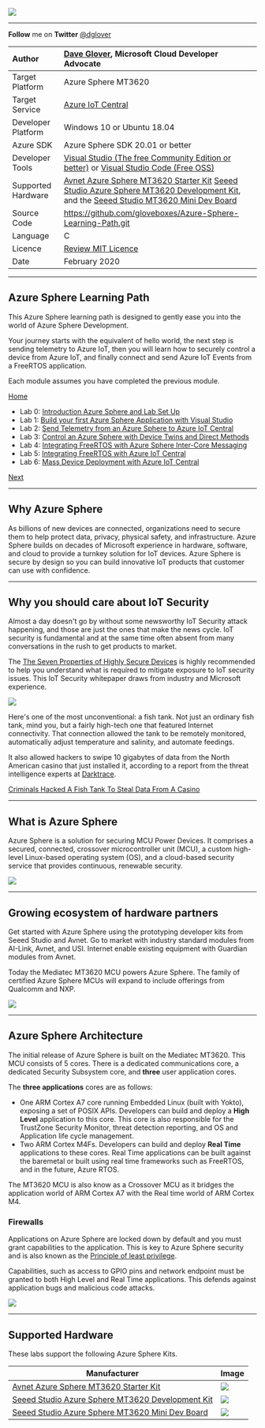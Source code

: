 
![](zdocs/resources/azure-sphere-learning-path.png)

---

**Follow** me on **Twitter** [@dglover](https://twitter.com/dglover)

|Author|[Dave Glover](https://developer.microsoft.com/en-us/advocates/dave-glover?WT.mc_id=github-blog-dglover), Microsoft Cloud Developer Advocate |
|:----|:---|
|Target Platform | Azure Sphere MT3620 |
|Target Service | [Azure IoT Central](https://azure.microsoft.com/services/iot-central/?WT.mc_id=github-blog-dglover) |
|Developer Platform | Windows 10 or Ubuntu 18.04 |
|Azure SDK | Azure Sphere SDK 20.01 or better |
|Developer Tools| [Visual Studio (The free Community Edition or better)](https://visualstudio.microsoft.com/vs/?WT.mc_id=github-blog-dglover) or [Visual Studio Code (Free OSS)](https://code.visualstudio.com?WT.mc_id=github-blog-dglover)|
|Supported Hardware | [Avnet Azure Sphere MT3620 Starter Kit](https://www.avnet.com/shop/us/products/avnet-engineering-services/aes-ms-mt3620-sk-g-3074457345636825680) [Seeed Studio Azure Sphere MT3620 Development Kit](https://www.seeedstudio.com/Azure-Sphere-MT3620-Development-Kit-US-Version-p-3052.html), and the [Seeed Studio MT3620 Mini Dev Board](https://www.seeedstudio.com/MT3620-Mini-Dev-Board-p-2919.html) |
|Source Code | https://github.com/gloveboxes/Azure-Sphere-Learning-Path.git |
|Language| C|
|Licence | [Review MIT Licence](LICENSE) |
|Date| February  2020|

---

## Azure Sphere Learning Path

This Azure Sphere learning path is designed to gently ease you into the world of Azure Sphere Development.

Your journey starts with the equivalent of hello world, the next step is sending telemetry to Azure IoT, then you will learn how to securely control a device from Azure IoT, and finally connect and send Azure IoT Events from a FreeRTOS application.

Each module assumes you have completed the previous module.

[Home](https://gloveboxes.github.io/Azure-Sphere-Learning-Path/)

* Lab 0: [Introduction Azure Sphere and Lab Set Up](zdocs/Lab_0_Introduction_and_Lab_Set_Up/README.md)
* Lab 1: [Build your first Azure Sphere Application with Visual Studio](zdocs/Lab_1_Visual_Studio_and_Azure_Sphere/README.md)
* Lab 2: [Send Telemetry from an Azure Sphere to Azure IoT Central](zdocs/Lab_2_Send_Telemetry_to_Azure_IoT_Central/README.md)
* Lab 3: [Control an Azure Sphere with Device Twins and Direct Methods](zdocs/Lab_3_Control_Device_with_Device_Twins_and_Direct_Methods/README.md)
* Lab 4: [Integrating FreeRTOS with Azure Sphere Inter-Core Messaging](zdocs/Lab_4_FreeRTOS_and_Inter-Core_Messaging/README.md)
* Lab 5: [Integrating FreeRTOS with Azure IoT Central](zdocs/Lab_5_FreeRTOS_and_Azure_IoT_Central/README.md)
* Lab 6: [Mass Device Deployment with Azure IoT Central](zdocs/Lab_6_Mass_Device_Deployment/README.md)

[Next](docs/Lab_0_Introduction_and_Lab_Set_Up/README.md)

---

## Why Azure Sphere

As billions of new devices are connected, organizations need to secure them to help protect data, privacy, physical safety, and infrastructure. Azure Sphere builds on decades of Microsoft experience in hardware, software, and cloud to provide a turnkey solution for IoT devices. Azure Sphere is secure by design so you can build innovative IoT products that customer can use with confidence.

---

## Why you should care about IoT Security

Almost a day doesn't go by without some newsworthy IoT Security attack happening, and those are just the ones that make the news cycle. IoT security is fundamental and at the same time often absent from many conversations in the rush to get products to market.

The [The Seven Properties of Highly Secure Devices](https://www.microsoft.com/en-us/research/wp-content/uploads/2017/03/SevenPropertiesofHighlySecureDevices.pdf) is highly recommended to help you understand what is required to mitigate exposure to IoT security issues. This IoT Security whitepaper draws from industry and Microsoft experience.

![](zdocs/resources/fish-tank.jpg)

Here's one of the most unconventional: a fish tank. Not just an ordinary fish tank, mind you, but a fairly high-tech one that featured Internet connectivity. That connection allowed the tank to be remotely monitored, automatically adjust temperature and salinity, and automate feedings.

It also allowed hackers to swipe 10 gigabytes of data from the North American casino that just installed it, according to a report from the threat intelligence experts at [Darktrace](http://www.darktrace.com/).

[Criminals Hacked A Fish Tank To Steal Data From A Casino](https://www.forbes.com/sites/leemathews/2017/07/27/criminals-hacked-a-fish-tank-to-steal-data-from-a-casino/#46045c1d32b9)

---

## What is Azure Sphere

Azure Sphere is a solution for securing MCU Power Devices. It comprises a secured, connected, crossover microcontroller unit (MCU), a custom high-level Linux-based operating system (OS), and a cloud-based security service that provides continuous, renewable security.

![](zdocs/resources/azure-sphere-end-to-end.png)

---

## Growing ecosystem of hardware partners

Get started with Azure Sphere using the prototyping developer kits from Seeed Studio and Avnet. Go to market with industry standard modules from AI-Link, Avnet, and USI. Internet enable  existing equipment with Guardian modules from Avnet.

Today the Mediatec MT3620 MCU powers Azure Sphere. The family of certified Azure Sphere MCUs will expand to include offerings from Qualcomm and NXP.

![](zdocs/resources/azure-sphere.png)

---

## Azure Sphere Architecture

The initial release of Azure Sphere is built on the Mediatec MT3620. This MCU consists of 5 cores. There is a dedicated communications core, a dedicated Security Subsystem core, and **three** user application cores.

The **three applications** cores are as follows:

* One ARM Cortex A7 core running Embedded Linux (built with Yokto), exposing a set of POSIX APIs. Developers can build and deploy a **High Level** application to this core. This core is also responsible for the TrustZone Security Monitor, threat detection reporting, and OS and Application life cycle management.
* Two ARM Cortex M4Fs. Developers can build and deploy **Real Time** applications to these cores. Real Time applications can be built against the baremetal or built using  real time frameworks such as FreeRTOS, and in the future, Azure RTOS.

The MT3620 MCU is also know as a Crossover MCU as it bridges the application world of ARM Cortex A7 with the Real time world of ARM Cortex M4.

### Firewalls

Applications on Azure Sphere are locked down by default and you must grant capabilities to the application. This is key to Azure Sphere security and is also known as the [Principle of least privilege](https://en.wikipedia.org/wiki/Principle_of_least_privilege).

Capabilities, such as access to GPIO pins and network endpoint must be granted to both High Level and Real Time applications. This defends against application bugs and malicious code attacks.

![](zdocs/resources/azure-sphere-architecture.png)

---

## Supported Hardware

These labs support the following Azure Sphere Kits.

| Manufacturer | Image |
|---|---|
| [Avnet Azure Sphere MT3620 Starter Kit](https://www.avnet.com/shop/us/products/avnet-engineering-services/aes-ms-mt3620-sk-g-3074457345636825680/) | ![](zdocs/resources/avnet-azure-sphere.jpg)|
| [Seeed Studio Azure Sphere MT3620 Development Kit](http://wiki.seeedstudio.com/Azure_Sphere_MT3620_Development_Kit/) | ![](zdocs/resources/seeed-studio-azure-sphere.png) |
| [Seeed Studio Azure Sphere MT3620 Mini Dev Board]() | ![](zdocs/resources/seeed-studio-azure-sphere-mini.png) |


<!-- ![](zdocs/resources/seeed-studio-azure-sphere.png)

The Labs also includes support for the [Seeed Studio Grove Shield](https://www.seeedstudio.com/MT3620-Grove-Shield.html), and the [Grove Temperature and Humidity (SHT31)](https://www.seeedstudio.com/Grove-Temperature-Humidity-Sensor-SHT31.html) sensor. Support for the SHT31 Grove sensor needs to be enabled from the app_manifest.json *cmdargs* property.

![](zdocs/resources/seeed-studio-grove.png) -->

<!-- ![](zdocs/resources/azure-sphere-parts-list.png) -->

<!-- ### Avnet Azure Sphere MT3620 Starter Kit

There Avnet board includes Temperature and Humidity Sensors.

![](zdocs/resources/avnet-azure-sphere.jpg) -->


<!-- This Learning Path requires either a Azure Sphere Developer kit from  or [Avnet](https://www.avnet.com/shop/us/products/avnet-engineering-services/aes-ms-mt3620-sk-g-3074457345636825680/). -->

